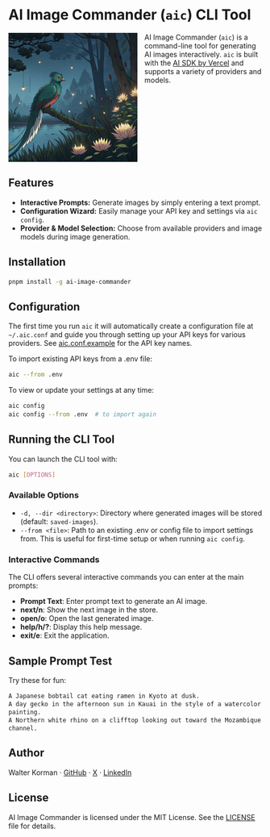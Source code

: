 # AI Image Commander (`aic`) CLI Tool

<img src="https://raw.githubusercontent.com/shaper/ai-image-commander/main/assets/quetzal.jpg" width="256" align="left" style="margin-right: 1em" alt="A resplendent quetzal, the official mascot of AI Image Commander">

AI Image Commander (`aic`) is a command-line tool for generating AI images interactively. `aic` is built with the [AI SDK by Vercel](https://sdk.vercel.ai/) and supports a variety of providers and models.

<br clear="all">

## Features

- **Interactive Prompts:** Generate images by simply entering a text prompt.
- **Configuration Wizard:** Easily manage your API key and settings via `aic config`.
- **Provider & Model Selection:** Choose from available providers and image models during image generation.

## Installation

```bash
pnpm install -g ai-image-commander
```

## Configuration

The first time you run `aic` it will automatically create a configuration file at `~/.aic.conf` and guide you through setting up your API keys for various providers. See [aic.conf.example](aic.conf.example) for the API key names.

To import existing API keys from a .env file:
```bash
aic --from .env
```

To view or update your settings at any time:
```bash
aic config
aic config --from .env  # to import again
```

## Running the CLI Tool

You can launch the CLI tool with:

```bash
aic [OPTIONS]
```

### Available Options

- `-d, --dir <directory>`: Directory where generated images will be stored (default: `saved-images`).
- `--from <file>`: Path to an existing .env or config file to import settings from. This is useful for first-time setup or when running `aic config`.

### Interactive Commands

The CLI offers several interactive commands you can enter at the main prompts:

- **Prompt Text**: Enter prompt text to generate an AI image.
- **next/n**: Show the next image in the store.
- **open/o**: Open the last generated image.
- **help/h/?**: Display this help message.
- **exit/e**: Exit the application.

## Sample Prompt Test

Try these for fun:

```
A Japanese bobtail cat eating ramen in Kyoto at dusk.
A day gecko in the afternoon sun in Kauai in the style of a watercolor painting.
A Northern white rhino on a clifftop looking out toward the Mozambique channel.
```

## Author

Walter Korman &middot; [GitHub](https://github.com/shaper) &middot; [X](https://x.com/shaper) &middot; [LinkedIn](https://www.linkedin.com/in/shaper/)

## License

AI Image Commander is licensed under the MIT License. See the [LICENSE](LICENSE) file for details.

